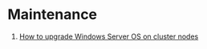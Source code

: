 # Maintenance
1. [How to upgrade Windows Server OS on cluster nodes](/OSUpgrade/WindowServerUpgrade-2nodesMirror.md)
